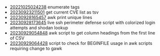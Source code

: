 - [20221025024238](/zet/20221025024238/README.md) enumerate tags
- [20230923211501](/zet/20230923211501/README.md) get current CVE list as tsv
- [20230928165457](/zet/20230928165457/README.md) awk print unique lines
- [20230928173645](/zet/20230928173645/README.md) live ssh perimeter defense script with colorized login attempts and shodan lookup
- [20230929054848](/zet/20230929054848/README.md) awk script to get column headings from the first line of CSV
- [20230929064428](/zet/20230929064428/README.md) script to check for BEGINFILE usage in awk scripts requiring change to gawk
